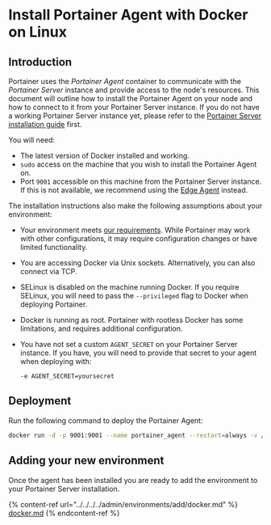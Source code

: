 # Install Portainer Agent with Docker on Linux

## Introduction

Portainer uses the _Portainer Agent_ container to communicate with the _Portainer Server_ instance and provide access to the node's resources. This document will outline how to install the Portainer Agent on your node and how to connect to it from your Portainer Server instance. If you do not have a working Portainer Server instance yet, please refer to the [Portainer Server installation guide](../../server/docker/linux.md) first.

You will need:

* The latest version of Docker installed and working.
* `sudo` access on the machine that you wish to install the Portainer Agent on.
* Port `9001` accessible on this machine from the Portainer Server instance. If this is not available, we recommend using the [Edge Agent](../edge.md) instead.

The installation instructions also make the following assumptions about your environment:

* Your environment meets [our requirements](../../../requirements-and-prerequisites.md). While Portainer may work with other configurations, it may require configuration changes or have limited functionality.
* You are accessing Docker via Unix sockets. Alternatively, you can also connect via TCP.
* SELinux is disabled on the machine running Docker. If you require SELinux, you will need to pass the `--privileged` flag to Docker when deploying Portainer.
* Docker is running as root. Portainer with rootless Docker has some limitations, and requires additional configuration.
*   You have not set a custom `AGENT_SECRET` on your Portainer Server instance. If you have, you will need to provide that secret to your agent when deploying with:

    `-e AGENT_SECRET=yoursecret`

## Deployment

Run the following command to deploy the Portainer Agent:

```bash
docker run -d -p 9001:9001 --name portainer_agent --restart=always -v /var/run/docker.sock:/var/run/docker.sock -v /var/lib/docker/volumes:/var/lib/docker/volumes cr.portainer.io/portainer/agent:2.9.3
```

## Adding your new environment

Once the agent has been installed you are ready to add the environment to your Portainer Server installation.

{% content-ref url="../../../../admin/environments/add/docker.md" %}
[docker.md](../../../../admin/environments/add/docker.md)
{% endcontent-ref %}

